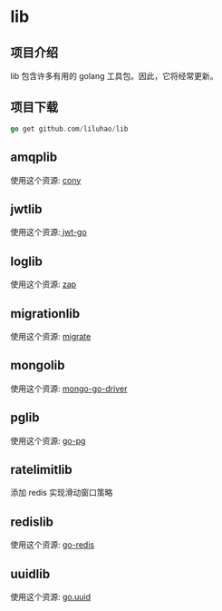 # lib


## 项目介绍

lib 包含许多有用的 golang 工具包。因此，它将经常更新。

## 项目下载

```go
go get github.com/liluhao/lib
```

## amqplib

使用这个资源: [cony](https://github.com/assembla/cony)

## jwtlib

使用这个资源:[ jwt-go](https://github.com/dgrijalva/jwt-go)

## loglib

使用这个资源: [zap](https://github.com/uber-go/zap)

## migrationlib

使用这个资源: [migrate](https://github.com/golang-migrate/migrate)

## mongolib
使用这个资源: [mongo-go-driver](https://github.com/mongodb/mongo-go-driver)

## pglib
使用这个资源: [go-pg](https://github.com/go-pg/pg)

## ratelimitlib

添加 redis 实现滑动窗口策略

## redislib
使用这个资源: [go-redis](https://github.com/go-redis/redis)

## uuidlib
使用这个资源: [go.uuid](https://github.com/satori/go.uuid)



